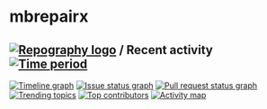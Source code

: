 # mbrepairx


## [![Repography logo](https://images.repography.com/logo.svg)](https://repography.com) / Recent activity [![Time period](https://images.repography.com/35803508/Mofixtech/myrtlebeachrepair/recent-activity/8rMgzm52G5ibhnQxX29Iq7kT0fHX2UpaasRPQG0y6Wk/A4btkineattgPMkyve4kG2Ud9Cn_pH9Ldw-b9Jpz6fE_badge.svg)](https://repography.com)
[![Timeline graph](https://images.repography.com/35803508/Mofixtech/myrtlebeachrepair/recent-activity/8rMgzm52G5ibhnQxX29Iq7kT0fHX2UpaasRPQG0y6Wk/A4btkineattgPMkyve4kG2Ud9Cn_pH9Ldw-b9Jpz6fE_timeline.svg)](https://github.com/Mofixtech/myrtlebeachrepair/commits)
[![Issue status graph](https://images.repography.com/35803508/Mofixtech/myrtlebeachrepair/recent-activity/8rMgzm52G5ibhnQxX29Iq7kT0fHX2UpaasRPQG0y6Wk/A4btkineattgPMkyve4kG2Ud9Cn_pH9Ldw-b9Jpz6fE_issues.svg)](https://github.com/Mofixtech/myrtlebeachrepair/issues)
[![Pull request status graph](https://images.repography.com/35803508/Mofixtech/myrtlebeachrepair/recent-activity/8rMgzm52G5ibhnQxX29Iq7kT0fHX2UpaasRPQG0y6Wk/A4btkineattgPMkyve4kG2Ud9Cn_pH9Ldw-b9Jpz6fE_prs.svg)](https://github.com/Mofixtech/myrtlebeachrepair/pulls)
[![Trending topics](https://images.repography.com/35803508/Mofixtech/myrtlebeachrepair/recent-activity/8rMgzm52G5ibhnQxX29Iq7kT0fHX2UpaasRPQG0y6Wk/A4btkineattgPMkyve4kG2Ud9Cn_pH9Ldw-b9Jpz6fE_words.svg)](https://github.com/Mofixtech/myrtlebeachrepair/commits)
[![Top contributors](https://images.repography.com/35803508/Mofixtech/myrtlebeachrepair/recent-activity/8rMgzm52G5ibhnQxX29Iq7kT0fHX2UpaasRPQG0y6Wk/A4btkineattgPMkyve4kG2Ud9Cn_pH9Ldw-b9Jpz6fE_users.svg)](https://github.com/Mofixtech/myrtlebeachrepair/graphs/contributors)
[![Activity map](https://images.repography.com/35803508/Mofixtech/myrtlebeachrepair/recent-activity/8rMgzm52G5ibhnQxX29Iq7kT0fHX2UpaasRPQG0y6Wk/A4btkineattgPMkyve4kG2Ud9Cn_pH9Ldw-b9Jpz6fE_map.svg)](https://github.com/Mofixtech/myrtlebeachrepair/commits)



